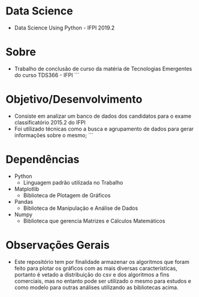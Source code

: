 # Data Science
  - Data Science Using Python - IFPI 2019.2

# Sobre
  - Trabalho de conclusão de curso da matéria de Tecnologias Emergentes do curso TDS366 - IFPI
´´´
# Objetivo/Desenvolvimento
  - Consiste em analizar um banco de dados dos candidatos para o exame classificatório 2015.2 do IFPI
  - Foi utilizado técnicas como a busca e agrupamento de dados para gerar informações sobre o mesmo;
´´´  
# Dependências
  - Python 
    - Linguagem padrão utilizada no Trabalho
  - Matplotlib 
    - Biblioteca de Plotagem de Gráficos
  - Pandas
    - Biblioteca de Manipulação e Análise de Dados
  - Numpy
    - Biblioteca que gerencia Matrizes e Cálculos Matemáticos

# Observações Gerais
  - Este repositório tem por finalidade armazenar os algoritmos que foram feito para plotar os gráficos com as mais diversas características,
  portanto é vetado a distribuição do csv e dos algoritmos a fins comerciais, mas no entanto pode ser utilizado o mesmo para estudos e como
  modelo para outras análises utilizando as bibliotecas acima.

